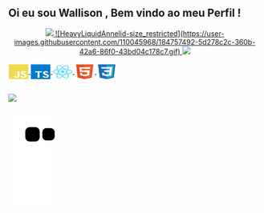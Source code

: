 ## Oi eu sou Wallison , Bem vindo ao meu Perfil !
<div align="center">
  <a href="https://github.com/WallisonPereiraOfc">
  <img height ="180em" src="https://thumbs.gfycat.com/HeavyLiquidAnnelid-size_restricted.gif">
  ![HeavyLiquidAnnelid-size_restricted](https://user-images.githubusercontent.com/110045968/184757492-5d278c2c-360b-42a6-86f0-43bd04c178c7.gif)
   
  <img height="180em" src="https://github-readme-stats.vercel.app/api/top-langs/?username=WallisonPereiraOfc&layout=compact&langs_count=7&theme=dark"/>
</div>
<div style="display: inline_block"><br>
  <img align="center" alt="Rafa-Js" height="30" width="40" src="https://raw.githubusercontent.com/devicons/devicon/master/icons/javascript/javascript-plain.svg">
  <img align="center" alt="Rafa-Ts" height="30" width="40" src="https://raw.githubusercontent.com/devicons/devicon/master/icons/typescript/typescript-plain.svg">
  <img align="center" alt="Rafa-React" height="30" width="40" src="https://raw.githubusercontent.com/devicons/devicon/master/icons/react/react-original.svg">
  <img align="center" alt="Rafa-HTML" height="30" width="40" src="https://raw.githubusercontent.com/devicons/devicon/master/icons/html5/html5-original.svg">
  <img align="center" alt="Rafa-CSS" height="30" width="40" src="https://raw.githubusercontent.com/devicons/devicon/master/icons/css3/css3-original.svg">
  

  ##
 
<div> 

  <a href="https://www.linkedin.com/in/wallison-pereira-png/" target="_blank"><img src="https://img.shields.io/badge/-LinkedIn-%230077B5?style=for-the-badge&logo=linkedin&logoColor=white" target="_blank"></a> 
 
  ![Snake animation](https://github.com/rafaballerini/rafaballerini/blob/output/github-contribution-grid-snake.svg)
 
</div>
